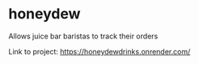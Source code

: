 # honeydew

Allows juice bar baristas to track their orders

Link to project: https://honeydewdrinks.onrender.com/
